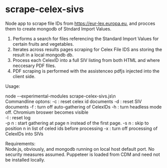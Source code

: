 # scrape-celex-sivs

Node app to scrape file IDs from https://eur-lex.europa.eu, and procces them to create mongodb of Stndard Import Values.

1. Performs a search for files referencing the Standard Import Values for certain fruits and vegetables.
2. Iterates across results pages scraping for Celex File IDS ans storing the result in a local mongodb db.
3. Process each CelexID into a full SIV listing from both HTML and where neccesary PDF files.
4. PDF scraping is performed with the assistenceo pdfjs injected into the client side. 

Usage:  

node --experimental-modules scrape-celex-sivs.js\n  
Commandline optons: 
-c    : reset celex id documents <use with utmost extreme caution> 
-d    : reset SIV documents <use with extreme caution> 
-f    : turn off auto-gathering of CelexIDs 
-h    : turn headless mode off. Chromium broswer becomes visible  
-l    : reset log  
-p n  : start gathering at page n instead of the first page. 
-s n  : skip to position n in list of celed ids before processing
-x    : turn off processing of CelexIDs into SIVs

Requirements:  
Node.js, obviously, and mongodb running on local host default port. No security measures assumed.
Puppeteer is loaded from CDM and need not be installed locally.
